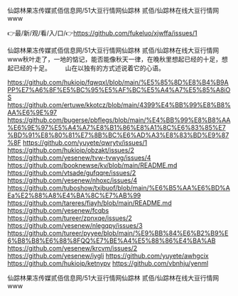 仙踪林果冻传媒贰佰信息网/51大豆行情网仙踪林 贰佰/仙踪林在线大豆行情网www

👉最/新/观/看/入/口/👉https://github.com/fukeluo/xjwffa/issues/1

仙踪林果冻传媒贰佰信息网/51大豆行情网仙踪林 贰佰/仙踪林在线大豆行情网www秋叶走了，一地的惦记，能否能像秋天一律，在晚秋里想起已经的十足，想起已经的十足。
　　山在以独有的方式述说着它的心语。


https://github.com/hukioip/fqwqxl/blob/main/%E5%85%8D%E8%B4%B9APP%E7%A6%8F%E5%BC%95%E5%AF%BC%E5%A4%A7%E5%85%A8iOS
https://github.com/ertuwe/kkotcz/blob/main/4399%E4%BB%99%E8%B8%AA%E6%9E%97
https://github.com/bugerse/pbflegs/blob/main/%E4%BB%99%E8%B8%AA%E6%9E%97%E5%A4%A7%E8%B1%86%E8%A1%8C%E6%83%85%E7%BD%91%E8%80%81%E7%8B%BC%E6%AD%A3%E8%83%BD%E9%87%8F
https://github.com/yuyete/qwrytv/issues/1
https://github.com/hukioip/obzakt/issues/2
https://github.com/yesenew/tvw-tvwyg/issues/4
https://github.com/booknewse/kv/blob/main/README.md
https://github.com/vtsade/gufqqre/issues/2
https://github.com/yesenew/nhoxc/issues/4
https://github.com/tuboshow/txjbuof/blob/main/%E6%B5%AA%E6%BD%AEa%E2%88%A8%E4%BA%8C%E7%AB%99
https://github.com/tareres/fiayh/blob/main/README.md
https://github.com/yesenew/fcqbs
https://github.com/tureer/zpnxqe/issues/2
https://github.com/yesenew/nlegqpy/issues/3
https://github.com/tureer/pyyee/blob/main/%E9%BB%84%E6%B2%B9%E6%B8%B8%E6%88%8FQQ%E7%BE%A4%E5%88%86%E4%BA%AB
https://github.com/yesenew/krcvm/issues/2
https://github.com/yesenew/iygli
https://github.com/yuyete/awhgcix
https://github.com/hukioip/ketnypv
https://github.com/vbnhju/yenml

仙踪林果冻传媒贰佰信息网/51大豆行情网仙踪林 贰佰/仙踪林在线大豆行情网www
